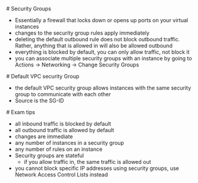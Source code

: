 # Security Groups

- Essentially a firewall that locks down or opens up ports on your virtual instances
- changes to the security group rules apply immediately
- deleting the default outbound rule does not block outbound traffic. Rather, anything that is allowed in will also be allowed outbound
- everything is blocked by default, you can only allow traffic, not block it
- you can associate multiple security groups with an instance by going to Actions -> Networking -> Change Security Groups


# Default VPC security Group
- the default VPC security group allows instances with the same security group to communicate with each other
- Source is the SG-ID


# Exam tips
- all inbound traffic is blocked by default
- all outbound traffic is allowed by default
- changes are immediate
- any number of instances in a security group
- any number of rules on an instance
- Security groups are stateful
  - if you allow traffic in, the same traffic is allowed out
- you cannot block specific IP addresses using security groups, use Network Access Control Lists instead
